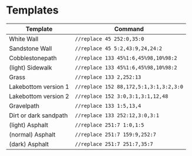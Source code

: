 # Templates

|Template|Command|
|---|---|
| White Wall | `//replace 45 252:0,35:0` |
| Sandstone Wall | `//replace 45 5:2,43:9,24,24:2` |
| Cobblestonepath | `//replace 133 45%1:6,45%98,10%98:2` |
| (light) Sidewalk | `//replace 133 45%1:6,45%98,10%98:2` |
| Grass | `//replace 133 2,252:13` |
| Lakebottom version 1 | `//replace 152 88,172,5:1,3:1,3:2,3:0` |
| Lakebottom version 2 | `//replace 152 3:0,3:1,3:1,12,48` |
| Gravelpath | `//replace 133 1:5,13,4` |
| Dirt or dark sandpath | `//replace 133 252:12,3:0,3:1` |
| (light) Asphalt | `//replace 251:7 1:0,1:5` |
| (normal) Asphalt | `//replace 251:7 159:9,252:7` |
| (dark) Asphalt | `//replace 251:7 251:7,35:7` |

